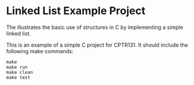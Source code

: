 # Linked List Example Project

The illustrates the basic use of structures in C by implementing a simple linked list.

This is an example of a simple C project for CPTR131. It should include the following make commands:

```
make
make run
make clean
make test
```
